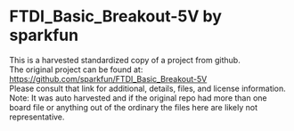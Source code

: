 
# FTDI_Basic_Breakout-5V by sparkfun  
This is a harvested standardized copy of a project from github.  
The original project can be found at:  
https://github.com/sparkfun/FTDI_Basic_Breakout-5V  
Please consult that link for additional, details, files, and license information.  
Note: It was auto harvested and if the original repo had more than one board file or anything out of the ordinary the files here are likely not representative.  
    